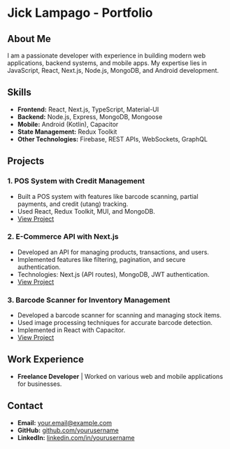 # Jick Lampago - Portfolio

## About Me

I am a passionate developer with experience in building modern web applications, backend systems, and mobile apps. My expertise lies in JavaScript, React, Next.js, Node.js, MongoDB, and Android development.

## Skills

- **Frontend:** React, Next.js, TypeScript, Material-UI
- **Backend:** Node.js, Express, MongoDB, Mongoose
- **Mobile:** Android (Kotlin), Capacitor
- **State Management:** Redux Toolkit
- **Other Technologies:** Firebase, REST APIs, WebSockets, GraphQL

## Projects

### 1. **POS System with Credit Management**

- Built a POS system with features like barcode scanning, partial payments, and credit (utang) tracking.
- Used React, Redux Toolkit, MUI, and MongoDB.
- [View Project](https://github.com/yourusername/pos-system)

### 2. **E-Commerce API with Next.js**

- Developed an API for managing products, transactions, and users.
- Implemented features like filtering, pagination, and secure authentication.
- Technologies: Next.js (API routes), MongoDB, JWT authentication.
- [View Project](https://github.com/yourusername/ecommerce-api)

### 3. **Barcode Scanner for Inventory Management**

- Developed a barcode scanner for scanning and managing stock items.
- Used image processing techniques for accurate barcode detection.
- Implemented in React with Capacitor.
- [View Project](https://github.com/yourusername/barcode-scanner)

## Work Experience

- **Freelance Developer** | Worked on various web and mobile applications for businesses.

## Contact

- **Email:** your.email@example.com
- **GitHub:** [github.com/yourusername](https://github.com/yourusername)
- **LinkedIn:** [linkedin.com/in/yourusername](https://linkedin.com/in/yourusername)
